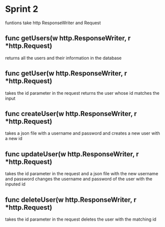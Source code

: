 # Sprint 2
funtions take http ResponseWriter and Request
## func getUsers(w http.ResponseWriter, r *http.Request)
returns all the users and their information in the database
## func getUser(w http.ResponseWriter, r *http.Request)
takes the id parameter in the request
returns the user whose id matches the input
## func createUser(w http.ResponseWriter, r *http.Request)
takes a json file with a username and password and creates a new user with a new id
## func updateUser(w http.ResponseWriter, r *http.Request)
takes the id parameter in the request and a json file with the new username and password
changes the username and password of the user with the inputed id
## func deleteUser(w http.ResponseWriter, r *http.Request)
takes the id parameter in the request
deletes the user with the matching id
